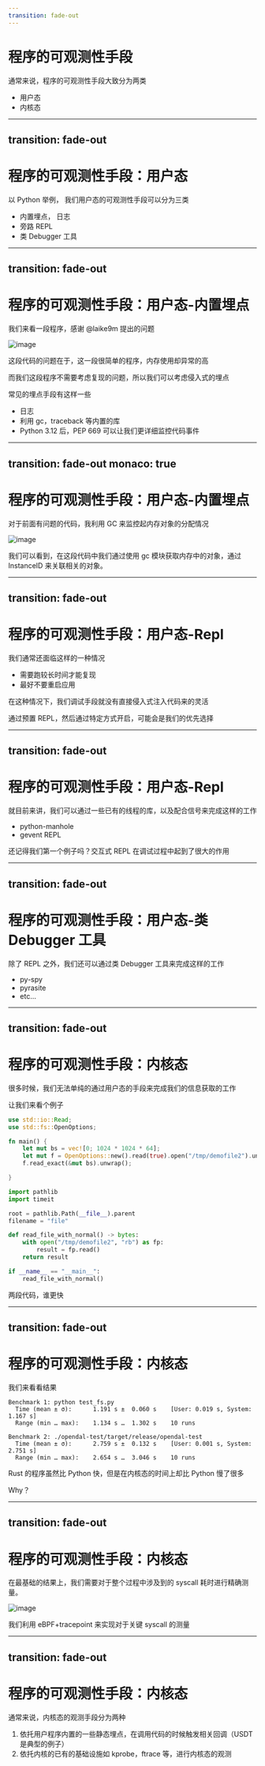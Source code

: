 ```yaml
---
transition: fade-out
---
```


# 程序的可观测性手段

通常来说，程序的可观测性手段大致分为两类

<v-clicks>

- 用户态
- 内核态

</v-clicks>

---
transition: fade-out
---

# 程序的可观测性手段：用户态

以 Python 举例， 我们用户态的可观测性手段可以分为三类

<v-clicks>

- 内置埋点， 日志
- 旁路 REPL 
- 类 Debugger 工具

</v-clicks>

---
transition: fade-out
---

# 程序的可观测性手段：用户态-内置埋点

我们来看一段程序，感谢 @laike9m 提出的问题

<div class="grid grid-cols-2 gap-10 pt-4 -mb-6">

<div height=600>

<v-clicks>

![image](https://github.com/Zheaoli/pycon-china-2023-beijing/assets/7054676/0bce781e-5716-4eea-9787-9119af346648)

</v-clicks>
</div>

<v-click>

<div>

这段代码的问题在于，这一段很简单的程序，内存使用却异常的高

而我们这段程序不需要考虑复现的问题，所以我们可以考虑侵入式的埋点

常见的埋点手段有这样一些

- 日志
- 利用 gc，traceback 等内置的库
- Python 3.12 后，PEP 669 可以让我们更详细监控代码事件

</div>
</v-click>

</div>

---
transition: fade-out
monaco: true
---

# 程序的可观测性手段：用户态-内置埋点

对于前面有问题的代码，我利用 GC 来监控起内存对象的分配情况

<div class="grid grid-cols-2 gap-10 pt-4 -mb-6">

<v-click>

![image](https://github.com/Zheaoli/pycon-china-2023-beijing/assets/7054676/a6cace72-66b2-4826-8e81-137e53292a3b)

</v-click>

<v-click>

<div>

我们可以看到，在这段代码中我们通过使用 gc 模块获取内存中的对象，通过 InstanceID 来关联相关的对象。

</div>

</v-click>

</div>

---
transition: fade-out
---

# 程序的可观测性手段：用户态-Repl

我们通常还面临这样的一种情况

<div class="grid grid-cols-2 gap-10 pt-4 -mb-6">

<v-clicks>

- 需要跑较长时间才能复现
- 最好不要重启应用

</v-clicks>

<v-click>

<div>

在这种情况下，我们调试手段就没有直接侵入式注入代码来的灵活

通过预置 REPL，然后通过特定方式开启，可能会是我们的优先选择

</div>

</v-click>

</div>

---
transition: fade-out
---

# 程序的可观测性手段：用户态-Repl

就目前来讲，我们可以通过一些已有的线程的库，以及配合信号来完成这样的工作

<div class="grid grid-cols-2 gap-10 pt-4 -mb-6">

<v-clicks>

- python-manhole
- gevent REPL

</v-clicks>

<v-click>

<div>

还记得我们第一个例子吗？交互式 REPL 在调试过程中起到了很大的作用

</div>

</v-click>

</div>

---
transition: fade-out
---

# 程序的可观测性手段：用户态-类 Debugger 工具

除了 REPL 之外，我们还可以通过类 Debugger 工具来完成这样的工作


<v-clicks>

- py-spy
- pyrasite
- etc...

</v-clicks>


---
transition: fade-out
---

# 程序的可观测性手段：内核态

很多时候，我们无法单纯的通过用户态的手段来完成我们的信息获取的工作

让我们来看个例子

<div class="grid grid-cols-3 gap-10 pt-4 -mb-6">

```rust
use std::io::Read;
use std::fs::OpenOptions;

fn main() {
    let mut bs = vec![0; 1024 * 1024 * 64];
    let mut f = OpenOptions::new().read(true).open("/tmp/demofile2").unwrap();
    f.read_exact(&mut bs).unwrap();

}
```

```python
import pathlib
import timeit

root = pathlib.Path(__file__).parent
filename = "file"

def read_file_with_normal() -> bytes:
    with open("/tmp/demofile2", "rb") as fp:
        result = fp.read()
    return result

if __name__ == "__main__":
    read_file_with_normal()
```

两段代码，谁更快

</div>

---
transition: fade-out
---

# 程序的可观测性手段：内核态

我们来看看结果

<div class="grid grid-cols-3 gap-10 pt-4 -mb-6">

```text
Benchmark 1: python test_fs.py
  Time (mean ± σ):      1.191 s ±  0.060 s    [User: 0.019 s, System: 1.167 s]
  Range (min … max):    1.134 s …  1.302 s    10 runs

Benchmark 2: ./opendal-test/target/release/opendal-test
  Time (mean ± σ):      2.759 s ±  0.132 s    [User: 0.001 s, System: 2.751 s]
  Range (min … max):    2.654 s …  3.046 s    10 runs
```

Rust 的程序虽然比 Python 快，但是在内核态的时间上却比 Python 慢了很多

Why？

</div>

---
transition: fade-out
---

# 程序的可观测性手段：内核态

在最基础的结果上，我们需要对于整个过程中涉及到的 syscall 耗时进行精确测量。

<div class="grid grid-cols-2 gap-10 pt-4 -mb-6">

<v-click>

![image](https://github.com/Zheaoli/pycon-china-2023-beijing/assets/7054676/65c68eed-9420-465e-9569-0b7a8ea517e7)

</v-click>

<v-click>

我们利用 eBPF+tracepoint 来实现对于关键 syscall 的测量

</v-click>

</div>

---
transition: fade-out
---

# 程序的可观测性手段：内核态

通常来说，内核态的观测手段分为两种

1. 依托用户程序内置的一些静态埋点，在调用代码的时候触发相关回调（USDT 是典型的例子）
2. 依托内核的已有的基础设施如 kprobe，ftrace 等，进行内核态的观测
